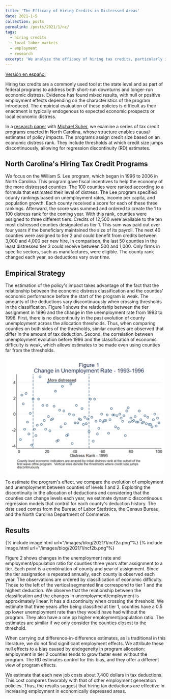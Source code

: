 ```yaml
---
title: 'The Efficacy of Hiring Credits in Distressed Areas'
date: 2021-1-5
collection: posts
permalink: /posts/2021/1/nc/
tags:
  - hiring credits
  - local labor markets
  - employment
  - research
excerpt: 'We analyze the efficacy of hiring tax credits, particularly in distressed labor markets. These types of programs have provenhard to assess as their introduction tends to be endogenous. We find sizable and robust impacts on employment and unemployment: a $9,000 credit leads to a nearly 0.5 percentage points reduction in the unemployment rate  and a 3% increase in employment in the counties where the credit was made available.'
---
```


[Versión en español](/posts/2020/11/nc_es)


Hiring tax credits are a commonly used tool at the state level and as part of federal programs to address both short-run downturns and longer-run economic distress. Evidence has found mixed results, with null or positive employment effects depending on the characteristics of the program introduced. The empirical evaluation of these policies is difficult as their enactment is typically endogenous to expected economic prospects or local economic distress.

In a [research paper](/files/Perez_Suher_NC_Hiring_Credits.pdf) with [Michael Suher](https://www.federalreserve.gov/econres/michael-suher.htm), we examine a series of tax credit programs enacted in North Carolina, whose structure enables causal estimates of policy impacts. The programs assign credit size based on an economic distress rank. They include thresholds at which credit size jumps discontinuously, allowing for regression discontinuity (RD) estimates. 

## North Carolina's Hiring Tax Credit Programs

We focus on the William S. Lee program, which began in 1996 to 2006 in North Carolina. This program gave fiscal incentives to help the economy of the more distressed counties. The 100 counties were ranked according to a formula that estimated their level of distress. The Lee program specified county rankings based on unemployment rates, income per capita, and population growth. Each county received a score for each of these three rankings. Afterward, the score was summed and ordered to create the 1 to 100 distress rank for the coming year. With this rank, counties were assigned to three different tiers. Credits of 12,500 were available to the ten most distressed counties designated as tier 1. This sum was paid out over four years if the beneficiary maintained the size of its payroll. The next 40 counties were assigned to tier 2 and could benefit from credits between 3,000 and 4,000 per new hire. In comparison, the last 50 counties in the least distressed tier 3 could receive between 500 and 1,000. Only firms in specific sectors, such as manufactures, were eligible. The county rank changed each year, so deductions vary over time.



## Empirical Strategy

The estimation of the policy's impact takes advantage of the fact that the relationship between the economic distress classification and the counties' economic performance before the start of the program is weak. The amounts of the deductions vary discontinuously when crossing thresholds in the classification. Figure 1 shows the relationship between the tier assignment in 1996 and the change in the unemployment rate from 1993 to 1996. First, there is no discontinuity in the past evolution of county unemployment across the allocation thresholds. Thus, when comparing counties on both sides of the thresholds, similar counties are observed that differ in the amount of tax deduction. Second, the correlation between unemployment evolution before 1996 and the classification of economic difficulty is weak, which allows estimates to be made even using counties far from the thresholds.

 <!-- {% include image.html url="/images/blog/2021/1/ncf1.png"%} --->
 <img src="/images/blog/2021/1/ncf1.png" width="800"/>


To estimate the program's effect, we compare the evolution of employment and unemployment between counties of levels 1 and 2. Exploiting the discontinuity in the allocation of deductions and considering that the counties can change levels each year, we estimate dynamic discontinuous regression models that control for each county's deduction history. The data used comes from the Bureau of Labor Statistics, the Census Bureau, and the North Carolina Department of Commerce.

## Results

{% include image.html url="/images/blog/2021/1/ncf2a.png"%}
{% include image.html url="/images/blog/2021/1/ncf2b.png"%}

Figure 2 shows changes in the unemployment rate and employment/population ratio for counties three years after assignment to a tier. Each point is a combination of county and year of assignment. Since the tier assignation is repeated annually, each county is observed each year. The observations are ordered by classification of economic difficulty. Those to the left of the vertical segmented line correspond to tier 1 and the highest deduction. We observe that the relationship between the classification and the changes in unemployment/employment is approximately linear. It has a discontinuity when crossing the threshold. We estimate that three years after being classified at tier 1, counties have a 0.5 pp lower unemployment rate than they would have had without the program. They also have a one pp higher employment/population ratio. The estimates are similar if we only consider the counties closest to the threshold. 

When carrying out difference-in-difference estimates, as is traditional in this literature, we do not find significant employment effects. We attribute these null effects to a bias caused by endogeneity in program allocation: employment in tier 2 counties tends to grow faster even without the program. The RD estimates control for this bias, and they offer a different view of program effects.

We estimate that each new job costs about 7,400 dollars in tax deductions. This cost compares favorably with that of other employment generation policies. Thus, the results suggest that hiring tax deductions are effective in increasing employment in economically depressed areas.



